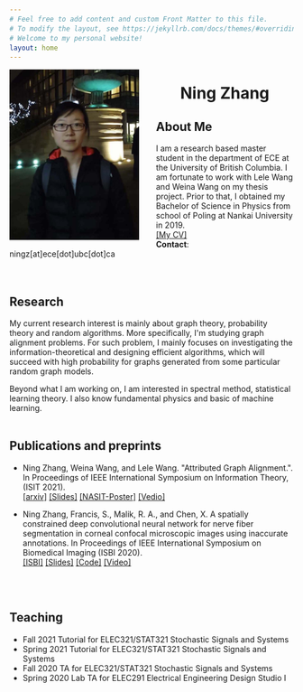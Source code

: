 ```yaml
---
# Feel free to add content and custom Front Matter to this file.
# To modify the layout, see https://jekyllrb.com/docs/themes/#overriding-theme-defaults
# Welcome to my personal website!
layout: home
---
```


<img style="float: left; margin-right: 30px" src="assets/img/profile.JPG" width="230"/>

# <center> <b>Ning Zhang</b> </center>
<!-- ### <center>Welcom to my personal webpage!</center> -->
## **About Me**
I am a research based master student in the department of ECE at the University of British Columbia. I am fortunate to work with Lele Wang and Weina Wang on my thesis project. Prior to that, I obtained my Bachelor of Science in Physics from school of Poling at Nankai University in 2019.\
[[My CV]](assets/NingZhangCV.pdf)
<br>
**Contact**: ningz[at]ece[dot]ubc[dot]ca
<br>
<br>
<br>
## **Research**
My current research interest is mainly about graph theory, probability theory  and random algorithms. More specifically, I'm  studying graph alignment problems. For such problem, I mainly focuses on investigating the information-theoretical and designing  efficient algorithms, which will succeed with high probability for graphs generated from some particular random graph models.

Beyond what I am working on, I am interested in spectral method, statistical learning theory. I also know fundamental physics and basic of machine learning.
<br/>
<br/>

## **Publications and preprints**

- Ning Zhang, Weina Wang, and Lele Wang. "Attributed Graph Alignment.". In Proceedings of IEEE International Symposium on Information Theory, (ISIT 2021).\
[[arxiv]](https://arxiv.org/pdf/2102.00665.pdf)
[[Slides]](assets/publication/ISIT2021.pdf)
[[NASIT-Poster]](assets/publication/NASIT2021.pdf)
[[Vedio]](assets/publication/ISIT2021.mp4)


- Ning Zhang, Francis, S., Malik, R. A., and Chen, X. A spatially constrained deep convolutional neural network for nerve fiber segmentation in corneal confocal microscopic images using inaccurate annotations. In Proceedings of IEEE International Symposium on Biomedical Imaging (ISBI 2020).\
[[ISBI]](https://ieeexplore.ieee.org/stamp/stamp.jsp?arnumber=9098662)
[[Slides]](assets/publication/ISBI2020.pptx)
[[Code]](https://github.com/XinChenNottingham/SpatiallyConstrainedDCNN)
[[Video]](assets/publication/ISBI2020.mov)
<br/>
<br/>

## **Teaching**
- Fall 2021 Tutorial for ELEC321/STAT321 Stochastic Signals and Systems
- Spring 2021 Tutorial for ELEC321/STAT321 Stochastic Signals and Systems
- Fall 2020 TA for ELEC321/STAT321 Stochastic Signals and Systems
- Spring 2020 Lab TA for ELEC291 Electrical Engineering Design Studio I
